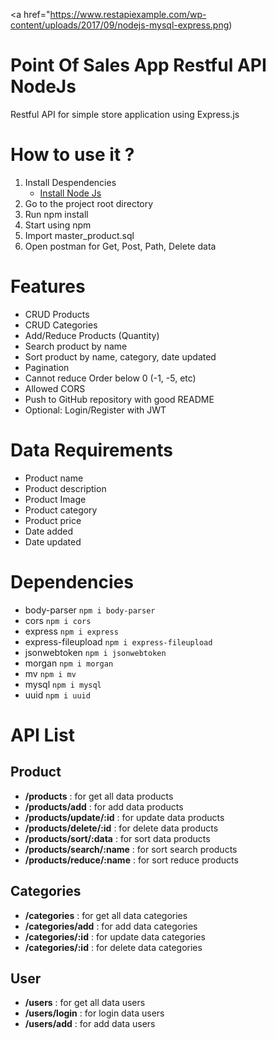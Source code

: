 <a href="https://www.restapiexample.com/wp-content/uploads/2017/09/nodejs-mysql-express.png)</a>


# Point Of Sales App Restful API NodeJs
Restful API for simple store application using Express.js

# How to use it ?

1. Install Despendencies
    - [Install Node Js](https://nodejs.org/en/)
2. Go to the project root directory 
3. Run npm install
4. Start using npm
5. Import master_product.sql
6. Open postman for Get, Post, Path, Delete data

# Features
 - CRUD Products
 - CRUD Categories
 - Add/Reduce Products (Quantity)
 - Search product by name
 - Sort product by name, category, date updated
 - Pagination
 - Cannot reduce Order below 0 (-1, -5, etc)
 - Allowed CORS
 - Push to GitHub repository with good README
 - Optional: Login/Register with JWT
 
 # Data Requirements
 - Product name
 - Product description
 - Product Image
 - Product category
 - Product price
 - Date added
 - Date updated

 # Dependencies
 - body-parser              ``` npm i body-parser  ```
 - cors                     ``` npm i cors  ```
 - express                  ``` npm i express ```
 - express-fileupload       ``` npm i express-fileupload ```
 - jsonwebtoken             ``` npm i jsonwebtoken ```
 - morgan                   ``` npm i morgan ```
 - mv                       ``` npm i mv ```
 - mysql                    ``` npm i mysql ```
 - uuid                     ``` npm i uuid ```

 # API List

 ## Product
 
 - **/products**                : for get all data products  
 - **/products/add**            : for add data products  
 - **/products/update/:id**     : for update data products  
 - **/products/delete/:id**     : for delete data products  
 - **/products/sort/:data**     : for sort data products  
 - **/products/search/:name**   : for sort search products  
 - **/products/reduce/:name**   : for sort reduce products
 
 ## Categories

 - **/categories**              : for get all data categories
 - **/categories/add**          : for add data categories
 - **/categories/:id**          : for update data categories
 - **/categories/:id**          : for delete data categories

## User

 - **/users**                   : for get all data users              
 - **/users/login**             : for login data users              
 - **/users/add**               : for add data users              
